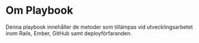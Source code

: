 # Om Playbook
Denna playbook innehåller de metoder som tillämpas vid utvecklingsarbetet inom Rails, Ember, GitHub samt deployförfaranden.